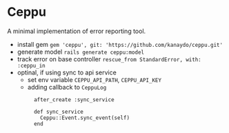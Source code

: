 # Ceppu
A minimal implementation of error reporting tool.
- install gem
  ```gem 'ceppu', git: 'https://github.com/kanaydo/ceppu.git'```
- generate model
  ```rails generate ceppu:model```
- track error on base controller
  ```rescue_from StandardError, with: :ceppu_in```
- optinal, if using sync to api service
  - set env variable ```CEPPU_API_PATH```, ```CEPPU_API_KEY```
  - adding callback to ```CeppuLog```
    ```
      after_create :sync_service
    
      def sync_service
        Ceppu::Event.sync_event(self)
      end
    
    ```
